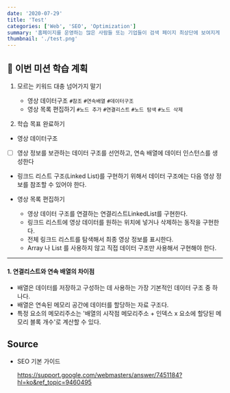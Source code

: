 ```yaml
---
date: '2020-07-29'
title: 'Test'
categories: ['Web', 'SEO', 'Optimization']
summary: '홈페이지를 운영하는 많은 사람들 또는 기업들이 검색 페이지 최상단에 보여지게 하기 위해 어떤 최적화 작업을 하는지 알아보자.'
thumbnail: './test.png'
---
```


## 📝 이번 미션 학습 계획

1. 모르는 키워드 대충 넘어가지 말기

   - 영상 데이터구조 `#참조` `#연속배열` `#데이터구조`
   - 영상 목록 편집하기 `#노드 추가` `#연결리스트` `#노드 탐색` `#노드 삭제`

2. 학습 목표 완료하기

- 영상 데이터구조

- [ ] 영상 정보를 보관하는 데이터 구조를 선언하고, 연속 배열에 데이터 인스턴스를 생성한다
- 링크드 리스트 구조(Linked List)를 구현하기 위해서 데이터 구조에는 다음 영상 정보를 참조할 수 있어야 한다.

- 영상 목록 편집하기
  - 영상 데이터 구조를 연결하는 연결리스트LinkedList를 구현한다.
  - 링크드 리스트에 영상 데이터를 원하는 위치에 넣거나 삭제하는 동작을 구현한다.
  - 전체 링크드 리스트를 탐색해서 최종 영상 정보를 표시한다.
  - Array 나 List 를 사용하지 않고 직접 데이터 구조만 사용해서 구현해야 한다.

---

#### 1. 연결리스트와 연속 배열의 차이점

- 배열은 데이터를 저장하고 구성하는 데 사용하는 가장 기본적인 데이터 구조 중 하나다.
- 배열은 연속된 메모리 공간에 데이터를 할당하는 자료 구조다.
- 특정 요소의 메모리주소는 '배열의 시작점 메모리주소 + 인덱스 x 요소에 할당된 메모리 블록 개수'로 계산할 수 있다.

## Source

- SEO 기본 가이드

  [<https://support.google.com/webmasters/answer/7451184?hl=ko&ref_topic=9460495>](https://support.google.com/webmasters/answer/7451184?hl=ko&ref_topic=9460495)
